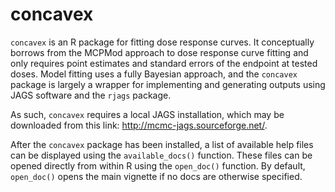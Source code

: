 # concavex

`concavex` is an R package for fitting dose response curves. It conceptually borrows from the MCPMod approach to dose response curve fitting and only requires point estimates and standard errors of the endpoint at tested doses. Model fitting uses a fully Bayesian approach, and the `concavex` package is largely a wrapper for implementing and generating outputs using JAGS software and the `rjags` package.

As such, `concavex` requires a local JAGS installation, which may be downloaded from this link: http://mcmc-jags.sourceforge.net/.


After the `concavex` package has been installed, a list of available help files can be displayed using the `available_docs()` function. These files can be opened directly from within R using the `open_doc()` function. By default, `open_doc()` opens the main vignette if no docs are otherwise specified.